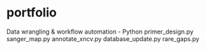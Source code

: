 # portfolio

Data wrangling & workflow automation - Python
primer_design.py
sanger_map.py
annotate_xncv.py
database_update.py
rare_gaps.py
